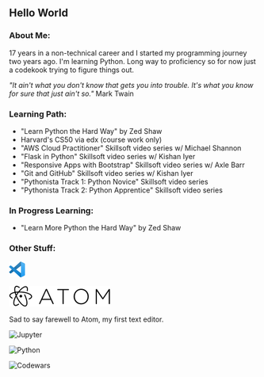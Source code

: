 <h2>Hello World</h2>

<h3>About Me:</h3>  
<p>17 years in a non-technical career and I started my programming journey two years ago.  I'm learning Python.  Long way to proficiency so for now just a codekook trying to figure things out.</p>

<em>"It ain't what you don't know that gets you into trouble.  It's what you know for sure that just ain't so."</em> Mark Twain

<h3>Learning Path:</h3>
<ul>
  <li>"Learn Python the Hard Way" by Zed Shaw</li>
  <li>Harvard's CS50 via edx (course work only)</li>
  <li>"AWS Cloud Practitioner" Skillsoft video series w/ Michael Shannon</li>
  <li>"Flask in Python" Skillsoft video series w/ Kishan Iyer</li>
  <li>"Responsive Apps with Bootstrap" Skillsoft video series w/ Axle Barr</li>
  <li>"Git and GitHub" Skillsoft video series w/ Kishan Iyer</li>
  <li>"Pythonista Track 1: Python Novice" Skillsoft video series</li>
  <li>"Pythonista Track 2: Python Apprentice" Skillsoft video series</li>
</ul>

<h3>In Progress Learning:</h3>
<ul>
  <li>"Learn More Python the Hard Way" by Zed Shaw</li>
</ul>

<h3>Other Stuff:</h3>

![VSCode](https://raw.githubusercontent.com/codekook/ReadMe-main/master/Visual_Studio_Code_1.35_icon.png)

![Atom](https://raw.githubusercontent.com/codekook/ReadMe-main/master/atom.svg) <p>Sad to say farewell to Atom, my first text editor.</p>


![Jupyter](https://upload.wikimedia.org/wikipedia/commons/3/38/Jupyter_logo.svg)

![Python](https://staging.python.org/static/community_logos/python-powered-w-70x28.png)

![Codewars](https://www.codewars.com/users/codekook/badges/small)

